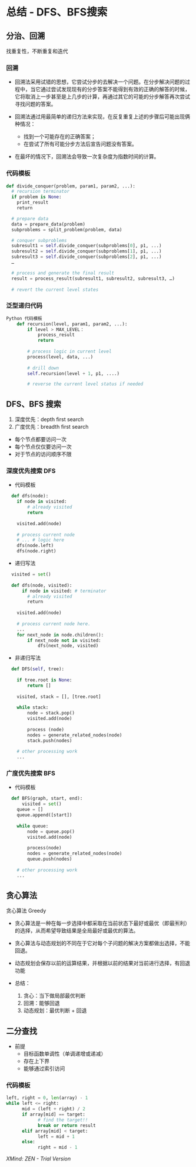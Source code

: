 # 总结 - DFS、BFS搜索

## 分治、回溯

找重复性，不断重复和迭代

### 回溯

- 回溯法采用试错的思想，它尝试分步的去解决一个问题。在分步解决问题的过程中，当它通过尝试发现现有的分步答案不能得到有效的正确的解答的时候，它将取消上一步甚至是上几步的计算，再通过其它的可能的分步解答再次尝试寻找问题的答案。

- 回溯法通过用最简单的递归方法来实现，在反复重复上述的步骤后可能出现俩种情况：
  - 找到一个可能存在的正确答案；
  - 在尝试了所有可能分步方法后宣告问题没有答案。
  
- 在最坏的情况下，回溯法会导致一次复杂度为指数时间的计算。

### 代码模板

``` python
def divide_conquer(problem, param1, param2, ...): 
  # recursion terminator 
  if problem is None: 
	print_result 
	return 

  # prepare data 
  data = prepare_data(problem) 
  subproblems = split_problem(problem, data) 

  # conquer subproblems 
  subresult1 = self.divide_conquer(subproblems[0], p1, ...) 
  subresult2 = self.divide_conquer(subproblems[1], p1, ...) 
  subresult3 = self.divide_conquer(subproblems[2], p1, ...) 
  …

  # process and generate the final result 
  result = process_result(subresult1, subresult2, subresult3, …)
	
  # revert the current level states
```

### 泛型递归代码

```python
Python 代码模板
	def recursion(level, param1, param2, ...):
		if level > MAX_LEVEL：
			process_result
			return
		
		# process logic in current level
		process(level, data, ...)
		
		# drill down
		self.recursion(level + 1, p1, ....)

		# reverse the current level status if needed
```

## DFS、BFS 搜索

1. 深度优先：depth first search
2. 广度优先：breadth first search

- 每个节点都要访问一次
- 每个节点仅仅要访问一次
- 对于节点的访问顺序不限


### 深度优先搜索 DFS

- 代码模板
```python 
  def dfs(node):
  	if node in visited:
  		# already visited
  		return
  
  	visited.add(node)
  
  	# process current node
  	# ... # logic here
  	dfs(node.left)
  	dfs(node.right)
```
- 递归写法
  
```python
  visited = set() 
  
  def dfs(node, visited):
      if node in visited: # terminator
      	# already visited 
      	return 
  
  	visited.add(node) 
  
  	# process current node here. 
  	...
  	for next_node in node.children(): 
  		if next_node not in visited: 
  			dfs(next_node, visited)
```
- 非递归写法
```python
  def DFS(self, tree): 
  
  	if tree.root is None: 
  		return [] 
  
  	visited, stack = [], [tree.root]
  
  	while stack: 
  		node = stack.pop() 
  		visited.add(node)
  
  		process (node) 
  		nodes = generate_related_nodes(node) 
  		stack.push(nodes) 
  
  	# other processing work 
  	...
```
### 广度优先搜索 BFS

- 代码模板
```python
  def BFS(graph, start, end):
      visited = set()
  	queue = [] 
  	queue.append([start]) 
  
  	while queue: 
  		node = queue.pop() 
  		visited.add(node)
  
  		process(node) 
  		nodes = generate_related_nodes(node) 
  		queue.push(nodes)
  
  	# other processing work 
  	...
```
## 贪心算法

贪心算法 Greedy

- 贪心算法是一种在每一步选择中都采取在当前状态下最好或最优（即最🈶利）的选择，从而希望导致结果是全局最好或最优的算法。

- 贪心算法与动态规划的不同在于它对每个子问题的解决方案都做出选择，不能回退。
- 动态规划会保存以前的运算结果，并根据以前的结果对当前进行选择，有回退功能

	
- 总结：
  1. 贪心：当下做局部最优判断
  2. 回溯：能够回退
  3. 动态规划：最优判断 + 回退

## 二分查找

- 前提
  - 目标函数单调性（单调递增或递减）
  - 存在上下界
  - 能够通过索引访问

### 代码模板

```python
left, right = 0, len(array) - 1 
while left <= right: 
	  mid = (left + right) / 2 
	  if array[mid] == target: 
		    # find the target!! 
		    break or return result 
	  elif array[mid] < target: 
		    left = mid + 1 
	  else: 
		    right = mid - 1
```
*XMind: ZEN - Trial Version*